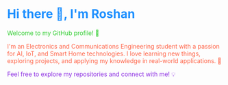 <h1 style="color:#1E90FF;">Hi there 👋, I'm Roshan</h1>

<p style="color:#32CD32;">Welcome to my GitHub profile! 🌟</p>

<p style="color:#FF6347;">
I'm an Electronics and Communications Engineering student with a passion for AI, IoT, and Smart Home technologies. 
I love learning new things, exploring projects, and applying my knowledge in real-world applications. 🚀
</p>

<p style="color:#8A2BE2;">
Feel free to explore my repositories and connect with me! 💡
</p>

